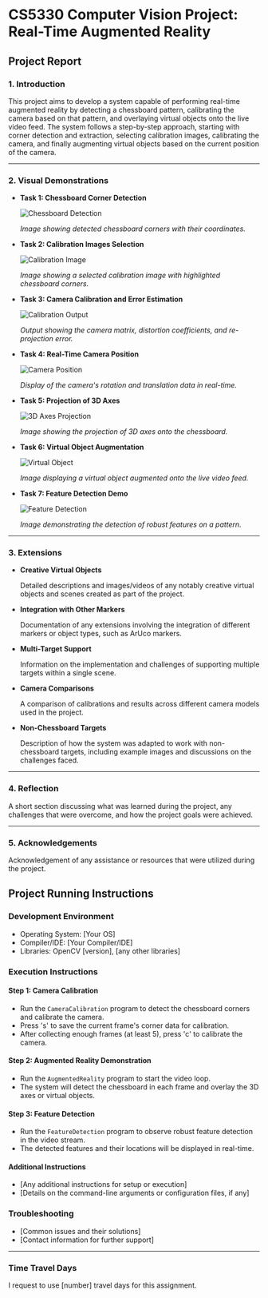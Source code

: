 # CS5330 Computer Vision Project: Real-Time Augmented Reality

## Project Report

### 1. Introduction

This project aims to develop a system capable of performing real-time augmented reality by detecting a chessboard pattern, calibrating the camera based on that pattern, and overlaying virtual objects onto the live video feed. The system follows a step-by-step approach, starting with corner detection and extraction, selecting calibration images, calibrating the camera, and finally augmenting virtual objects based on the current position of the camera.

---

### 2. Visual Demonstrations

- **Task 1: Chessboard Corner Detection**

  ![Chessboard Detection](res/Task1/Task1_Demo.PNG)

  *Image showing detected chessboard corners with their coordinates.*

- **Task 2: Calibration Images Selection**

  ![Calibration Image](res/Task2/Task2_Demo.PNG)

  *Image showing a selected calibration image with highlighted chessboard corners.*

- **Task 3: Camera Calibration and Error Estimation**

  ![Calibration Output](res/Task3/Task3_Demo.PNG)

  *Output showing the camera matrix, distortion coefficients, and re-projection error.*

- **Task 4: Real-Time Camera Position**

  ![Camera Position](res/Task4/Task4_Demo.PNG)

  *Display of the camera's rotation and translation data in real-time.*

- **Task 5: Projection of 3D Axes**

  ![3D Axes Projection](res/Task5/Task5_Demo.PNG)

  *Image showing the projection of 3D axes onto the chessboard.*

- **Task 6: Virtual Object Augmentation**

  ![Virtual Object](res/Task6/Task6_Demo.PNG)

  *Image displaying a virtual object augmented onto the live video feed.*

- **Task 7: Feature Detection Demo**

  ![Feature Detection](res/Task7/Task7_Demo.PNG)

  *Image demonstrating the detection of robust features on a pattern.*

---

### 3. Extensions

- **Creative Virtual Objects**
  
  Detailed descriptions and images/videos of any notably creative virtual objects and scenes created as part of the project.

- **Integration with Other Markers**
  
  Documentation of any extensions involving the integration of different markers or object types, such as ArUco markers.

- **Multi-Target Support**
  
  Information on the implementation and challenges of supporting multiple targets within a single scene.

- **Camera Comparisons**
  
  A comparison of calibrations and results across different camera models used in the project.

- **Non-Chessboard Targets**
  
  Description of how the system was adapted to work with non-chessboard targets, including example images and discussions on the challenges faced.

---

### 4. Reflection

A short section discussing what was learned during the project, any challenges that were overcome, and how the project goals were achieved.

---

### 5. Acknowledgements

Acknowledgement of any assistance or resources that were utilized during the project.

## Project Running Instructions

### Development Environment

- Operating System: [Your OS]
- Compiler/IDE: [Your Compiler/IDE]
- Libraries: OpenCV [version], [any other libraries]

### Execution Instructions

#### Step 1: Camera Calibration

- Run the `CameraCalibration` program to detect the chessboard corners and calibrate the camera.
- Press 's' to save the current frame's corner data for calibration.
- After collecting enough frames (at least 5), press 'c' to calibrate the camera.

#### Step 2: Augmented Reality Demonstration

- Run the `AugmentedReality` program to start the video loop.
- The system will detect the chessboard in each frame and overlay the 3D axes or virtual objects.

#### Step 3: Feature Detection

- Run the `FeatureDetection` program to observe robust feature detection in the video stream.
- The detected features and their locations will be displayed in real-time.

#### Additional Instructions

- [Any additional instructions for setup or execution]
- [Details on the command-line arguments or configuration files, if any]

### Troubleshooting

- [Common issues and their solutions]
- [Contact information for further support]

---

### Time Travel Days

I request to use [number] travel days for this assignment.
